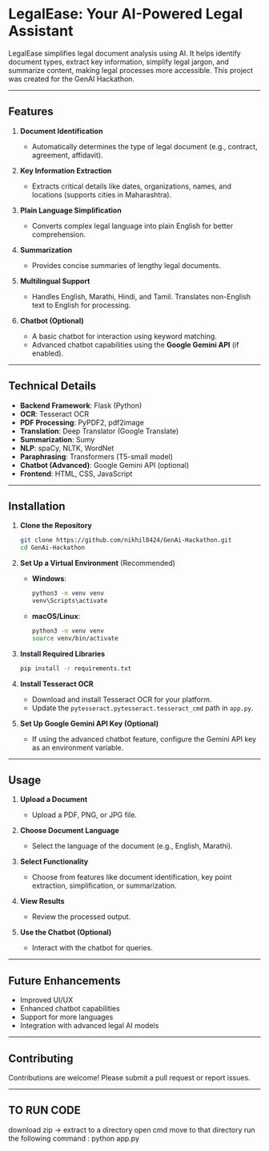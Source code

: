 
# LegalEase: Your AI-Powered Legal Assistant

LegalEase simplifies legal document analysis using AI. It helps identify document types, extract key information, simplify legal jargon, and summarize content, making legal processes more accessible. This project was created for the GenAI Hackathon.

---

## Features

1. **Document Identification**  
   - Automatically determines the type of legal document (e.g., contract, agreement, affidavit).  

2. **Key Information Extraction**  
   - Extracts critical details like dates, organizations, names, and locations (supports cities in Maharashtra).  

3. **Plain Language Simplification**  
   - Converts complex legal language into plain English for better comprehension.  

4. **Summarization**  
   - Provides concise summaries of lengthy legal documents.  

5. **Multilingual Support**  
   - Handles English, Marathi, Hindi, and Tamil. Translates non-English text to English for processing.  

6. **Chatbot (Optional)**  
   - A basic chatbot for interaction using keyword matching.  
   - Advanced chatbot capabilities using the **Google Gemini API** (if enabled).  

---

## Technical Details

- **Backend Framework**: Flask (Python)  
- **OCR**: Tesseract OCR  
- **PDF Processing**: PyPDF2, pdf2image  
- **Translation**: Deep Translator (Google Translate)  
- **Summarization**: Sumy  
- **NLP**: spaCy, NLTK, WordNet  
- **Paraphrasing**: Transformers (T5-small model)  
- **Chatbot (Advanced)**: Google Gemini API (optional)  
- **Frontend**: HTML, CSS, JavaScript  

---

## Installation

1. **Clone the Repository**  
   ```bash
   git clone https://github.com/nikhil8424/GenAi-Hackathon.git
   cd GenAi-Hackathon
   ```

2. **Set Up a Virtual Environment** (Recommended)  
   - **Windows**:  
     ```bash
     python3 -m venv venv
     venv\Scripts\activate
     ```  
   - **macOS/Linux**:  
     ```bash
     python3 -m venv venv
     source venv/bin/activate
     ```

3. **Install Required Libraries**  
   ```bash
   pip install -r requirements.txt
   ```

4. **Install Tesseract OCR**  
   - Download and install Tesseract OCR for your platform.  
   - Update the `pytesseract.pytesseract.tesseract_cmd` path in `app.py`.

5. **Set Up Google Gemini API Key (Optional)**  
   - If using the advanced chatbot feature, configure the Gemini API key as an environment variable.  

---

## Usage

1. **Upload a Document**  
   - Upload a PDF, PNG, or JPG file.  

2. **Choose Document Language**  
   - Select the language of the document (e.g., English, Marathi).  

3. **Select Functionality**  
   - Choose from features like document identification, key point extraction, simplification, or summarization.  

4. **View Results**  
   - Review the processed output.  

5. **Use the Chatbot (Optional)**  
   - Interact with the chatbot for queries.  

---

## Future Enhancements

- Improved UI/UX  
- Enhanced chatbot capabilities  
- Support for more languages  
- Integration with advanced legal AI models  

---

## Contributing

Contributions are welcome! Please submit a pull request or report issues.

---
## TO RUN CODE
download zip -> extract to a directory
open cmd 
move to that directory
run the following command : 
python app.py
